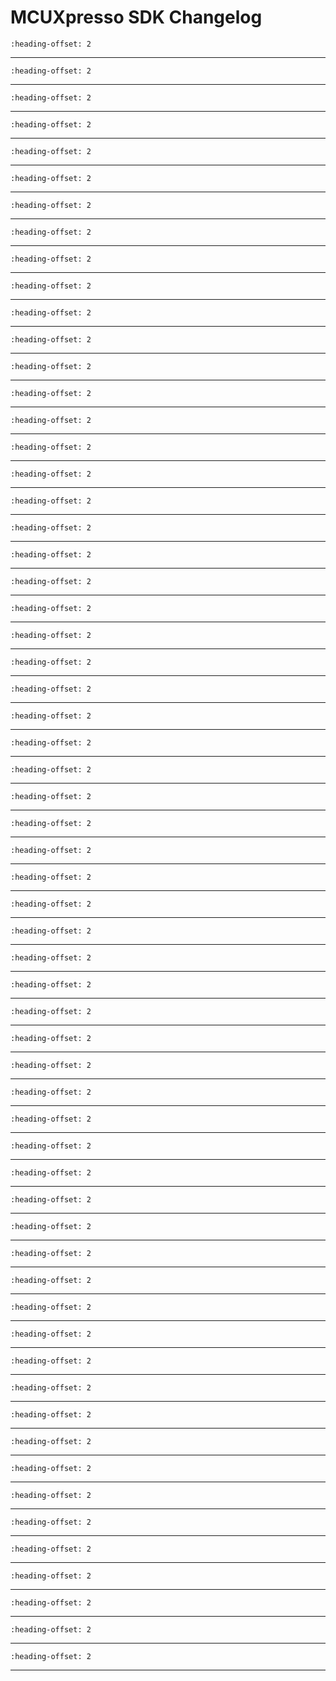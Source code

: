 # MCUXpresso SDK Changelog

```{include} /examples/_boards/evkmimxrt595/ChangeLog_board.md
:heading-offset: 2
```
---
```{include} /drivers/acmp/doxygen/ChangeLog_acmp.md
:heading-offset: 2
```
---
```{include} /drivers/cache/cache64/doxygen/ChangeLog_cache.md
:heading-offset: 2
```
---
```{include} /drivers/casper/doxygen/ChangeLog_casper.md
:heading-offset: 2
```
---
```{include} /devices/RT/RT500/MIMXRT595S/drivers/doxygen/ChangeLog_clock.md
:heading-offset: 2
```
---
```{include} /drivers/common/doxygen/ChangeLog_common.md
:heading-offset: 2
```
---
```{include} /drivers/lpc_crc/doxygen/ChangeLog_crc.md
:heading-offset: 2
```
---
```{include} /drivers/ctimer/doxygen/ChangeLog_ctimer.md
:heading-offset: 2
```
---
```{include} /drivers/lpc_dma/doxygen/ChangeLog_dma.md
:heading-offset: 2
```
---
```{include} /drivers/dmic/doxygen/ChangeLog_dmic.md
:heading-offset: 2
```
---
```{include} /drivers/dmic/doxygen/ChangeLog_dmic_dma.md
:heading-offset: 2
```
---
```{include} /devices/RT/RT500/MIMXRT595S/drivers/doxygen/ChangeLog_dsp.md
:heading-offset: 2
```
---
```{include} /drivers/flexcomm/doxygen/ChangeLog_flexcomm.md
:heading-offset: 2
```
---
```{include} /drivers/flexio/doxygen/ChangeLog_flexio.md
:heading-offset: 2
```
---
```{include} /drivers/flexio/i2c/doxygen/ChangeLog_flexio_i2c_master.md
:heading-offset: 2
```
---
```{include} /drivers/flexio/i2s/doxygen/ChangeLog_flexio_i2s.md
:heading-offset: 2
```
---
```{include} /drivers/flexio/mculcd/doxygen/ChangeLog_flexio_mculcd.md
:heading-offset: 2
```
---
```{include} /drivers/flexio/mculcd/doxygen/ChangeLog_flexio_mculcd_smartdma.md
:heading-offset: 2
```
---
```{include} /drivers/flexio/qspi/doxygen/ChangeLog_flexio_qspi.md
:heading-offset: 2
```
---
```{include} /drivers/flexio/qspi/doxygen/ChangeLog_flexio_qspi_smartdma.md
:heading-offset: 2
```
---
```{include} /drivers/flexio/spi/doxygen/ChangeLog_flexio_spi.md
:heading-offset: 2
```
---
```{include} /drivers/flexio/uart/doxygen/ChangeLog_flexio_uart.md
:heading-offset: 2
```
---
```{include} /drivers/flexspi/doxygen/ChangeLog_flexspi.md
:heading-offset: 2
```
---
```{include} /drivers/flexspi/doxygen/ChangeLog_flexspi_dma.md
:heading-offset: 2
```
---
```{include} /drivers/fmeas/doxygen/ChangeLog_fmeas.md
:heading-offset: 2
```
---
```{include} /drivers/lpc_gpio/doxygen/ChangeLog_gpio.md
:heading-offset: 2
```
---
```{include} /drivers/hashcrypt/doxygen/ChangeLog_hashcrypt.md
:heading-offset: 2
```
---
```{include} /drivers/flexcomm/i2c/doxygen/ChangeLog_i2c.md
:heading-offset: 2
```
---
```{include} /drivers/flexcomm/i2s/doxygen/ChangeLog_i2s.md
:heading-offset: 2
```
---
```{include} /drivers/flexcomm/i2s/doxygen/ChangeLog_i2s_dma.md
:heading-offset: 2
```
---
```{include} /drivers/i3c/doxygen/ChangeLog_i3c.md
:heading-offset: 2
```
---
```{include} /drivers/i3c/doxygen/ChangeLog_i3c_dma.md
:heading-offset: 2
```
---
```{include} /drivers/iap3/doxygen/ChangeLog_iap.md
:heading-offset: 2
```
---
```{include} /drivers/inputmux/doxygen/ChangeLog_inputmux.md
:heading-offset: 2
```
---
```{include} /drivers/lpc_iopctl/doxygen/ChangeLog_iopctl.md
:heading-offset: 2
```
---
```{include} /drivers/lcdif/doxygen/ChangeLog_lcdif.md
:heading-offset: 2
```
---
```{include} /drivers/lpadc/doxygen/ChangeLog_lpadc.md
:heading-offset: 2
```
---
```{include} /drivers/mipi_dsi/doxygen/ChangeLog_mipi_dsi.md
:heading-offset: 2
```
---
```{include} /drivers/mipi_dsi/doxygen/ChangeLog_mipi_dsi_smartdma.md
:heading-offset: 2
```
---
```{include} /drivers/mrt/doxygen/ChangeLog_mrt.md
:heading-offset: 2
```
---
```{include} /drivers/mu/doxygen/ChangeLog_mu.md
:heading-offset: 2
```
---
```{include} /drivers/ostimer/doxygen/ChangeLog_ostimer.md
:heading-offset: 2
```
---
```{include} /drivers/otfad/doxygen/ChangeLog_otfad.md
:heading-offset: 2
```
---
```{include} /drivers/pint/doxygen/ChangeLog_pint.md
:heading-offset: 2
```
---
```{include} /devices/RT/RT500/MIMXRT595S/drivers/doxygen/ChangeLog_power.md
:heading-offset: 2
```
---
```{include} /drivers/powerquad/doxygen/ChangeLog_powerquad.md
:heading-offset: 2
```
---
```{include} /drivers/puf/doxygen/ChangeLog_puf.md
:heading-offset: 2
```
---
```{include} /devices/RT/RT500/MIMXRT595S/drivers/doxygen/ChangeLog_reset.md
:heading-offset: 2
```
---
```{include} /drivers/lpc_rtc/doxygen/ChangeLog_rtc.md
:heading-offset: 2
```
---
```{include} /drivers/sctimer/doxygen/ChangeLog_sctimer.md
:heading-offset: 2
```
---
```{include} /drivers/sema42/doxygen/ChangeLog_sema42.md
:heading-offset: 2
```
---
```{include} /drivers/smartdma/doxygen/ChangeLog_smartdma.md
:heading-offset: 2
```
---
```{include} /devices/RT/RT500/MIMXRT595S/drivers/doxygen/ChangeLog_soc_mipi_dsi.md
:heading-offset: 2
```
---
```{include} /drivers/flexcomm/spi/doxygen/ChangeLog_spi.md
:heading-offset: 2
```
---
```{include} /drivers/flexcomm/spi/doxygen/ChangeLog_spi_dma.md
:heading-offset: 2
```
---
```{include} /drivers/trng/doxygen/ChangeLog_trng.md
:heading-offset: 2
```
---
```{include} /drivers/flexcomm/usart/doxygen/ChangeLog_usart.md
:heading-offset: 2
```
---
```{include} /drivers/flexcomm/usart/doxygen/ChangeLog_usart_dma.md
:heading-offset: 2
```
---
```{include} /drivers/usdhc/doxygen/ChangeLog_usdhc.md
:heading-offset: 2
```
---
```{include} /drivers/utick/doxygen/ChangeLog_utick.md
:heading-offset: 2
```
---
```{include} /drivers/wwdt/doxygen/ChangeLog_wwdt.md
:heading-offset: 2
```
---
